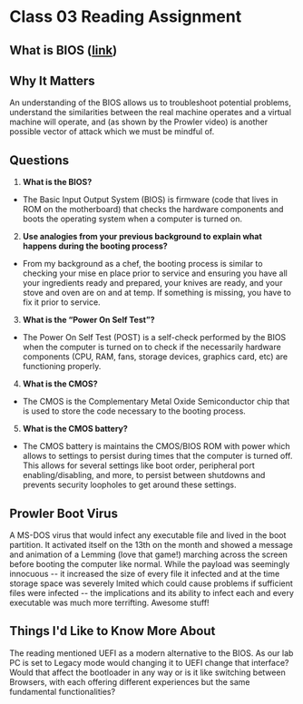 # Class 03 Reading Assignment
## What is BIOS ([link](https://www.learncomputerscienceonline.com/bios/))
## Why It Matters
An understanding of the BIOS allows us to troubleshoot potential problems, understand the similarities between the real machine operates and a virtual machine will operate, and (as shown by the Prowler video) is another possible vector of attack which we must be mindful of.

## Questions
1. **What is the BIOS?**
- The Basic Input Output System (BIOS) is firmware (code that lives in ROM on the motherboard) that checks the hardware components and boots the operating system when a computer is turned on.
2. **Use analogies from your previous background to explain what happens during the booting process?**
- From my background as a chef, the booting process is similar to checking your mise en place prior to service and ensuring you have all your ingredients ready and prepared, your knives are ready, and your stove and oven are on and at temp. If something is missing, you have to fix it prior to service.
3. **What is the “Power On Self Test”?**
- The Power On Self Test (POST) is a self-check performed by the BIOS when the computer is turned on to check if the necessarily hardware components (CPU, RAM, fans, storage devices, graphics card, etc) are functioning properly. 
4. **What is the CMOS?**
- The CMOS is the Complementary Metal Oxide Semiconductor chip that is used to store the code necessary to the booting process. 
5. **What is the CMOS battery?**
- The CMOS battery is maintains the CMOS/BIOS ROM with power which allows to settings to persist during times that the computer is turned off. This allows for several settings like boot order, peripheral port enabling/disabling, and more, to persist between shutdowns and prevents security loopholes to get around these settings.

## Prowler Boot Virus
A MS-DOS virus that would infect any executable file and lived in the boot partition. It activated itself on the 13th on the month and showed a message and animation of a Lemming (love that game!) marching across the screen before booting the computer like normal. While the payload was seemingly innocuous -- it increased the size of every file it infected and at the time storage space was severely lmited which could cause problems if sufficient files were infected -- the implications and its ability to infect each and every executable was much more terrifting. Awesome stuff! 

## Things I'd Like to Know More About
The reading mentioned UEFI as a modern alternative to the BIOS. As our lab PC is set to Legacy mode would changing it to UEFI change that interface? Would that affect the bootloader in any way or is it like switching between Browsers, with each offering different experiences but the same fundamental functionalities?
